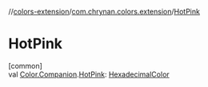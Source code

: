 //[colors-extension](../../index.md)/[com.chrynan.colors.extension](index.md)/[HotPink](-hot-pink.md)

# HotPink

[common]\
val [Color.Companion](../../../colors-core/colors-core/com.chrynan.colors/-color/-companion/index.md).[HotPink](-hot-pink.md): [HexadecimalColor](../../../colors-core/colors-core/com.chrynan.colors/-hexadecimal-color/index.md)
